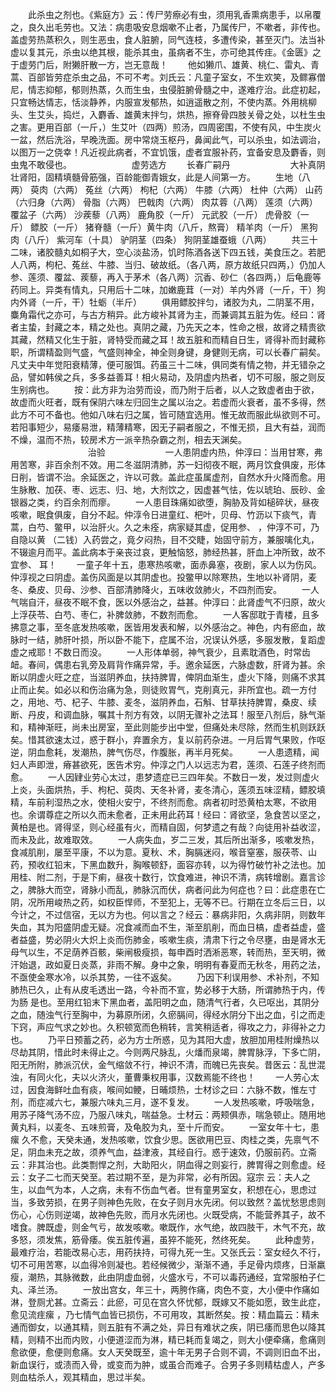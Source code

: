 <!-- { "loadSidebar": true } -->
　　此杀虫之剂也。《紫庭方》云：传尸劳瘵必有虫，须用乳香熏病患手，以帛覆之，良久出毛劳也。又法：病患吸安息烟嗽不止者，乃属传尸，不嗽者，非传也。盖虚劳热蒸积久，则生恶虫，食人脏腑，同气连枝，多遭传染，甚至灭门。法当补虚以复其元，杀虫以绝其根，能杀其虫，虽病者不生，亦可绝其传疰。《金匮》之于虚劳门后，附獭肝散一方，岂无意哉！
　　他如獭爪、雄黄、桃仁、雷丸、青蒿、百部皆劳症杀虫之品，不可不考。刘氏云：凡童子室女，不生欢笑，及鳏寡僧尼，情志抑郁，郁则热蒸，久而生虫，虫侵脏腑骨髓之中，遂难疗治。此症初起，只宜畅达情志，恬淡静养，内服宣发郁热，如逍遥散之剂，不使内蒸。外用桃柳头、生艾头，捣烂，入麝香、雄黄末拌匀，烘热，擦脊骨四肢关骨之处，以杜生虫之害。更用百部（一斤，）生艾叶（四两）煎汤，四周密围，不使有风，中生炭火一盆，然后洗浴，早晚洗面。房中常烧玉枢丹，鼻闻此气，可以杀虫，如法调治，以图万一之侥幸！凡近视此病者，不宜饥饿，虚者宜服补药，宜备安息及麝香，则虫鬼不敢侵也。
　　
　　
　　虚劳选方
　　长春广嗣丹
　　
　　
　　大补真阴壮肾阳，固精填髓骨筋强，百龄能御青娥女，此是人间第一方。
　　生地（八两） 萸肉（六两） 菟丝（六两） 枸杞（六两） 牛膝（六两） 杜仲（六两） 山药（六归身（六两） 骨脂（六两） 巴戟肉（六两） 肉苁蓉（八两） 莲须（六两） 覆盆子（六两） 沙蒺藜（八两） 鹿角胶（一斤） 元武胶（一斤） 虎骨胶（一斤） 鳔胶（一斤） 猪脊髓（一斤）黄牛肉（八斤，熬膏） 精羊肉（一斤） 黑狗肉（八斤） 紫河车（十具） 驴阴茎（四条） 狗阴茎雄蚕蛾（八两）
　　共三十二味，诸胶髓丸如桐子大，空心淡盐汤，饥时陈酒各送下四五钱，美食压之。若肥人八两，枸杞、菟丝、牛膝、当归、破故纸。（各八两，原方故纸只四两，）仍加人参、莲须、覆盆、蒺藜，再入于茅术（各八两）沉香、砂仁（各四两，）后龟鹿等药同上。异类有情丸，只用后十二味，加嫩鹿茸（一对）羊内外肾（一斤，干）狗内外肾（一斤，干）牡蛎（半斤）
　　俱用鳔胶拌匀，诸胶为丸，二阴茎不用，麋角霜代之亦可，与古方稍异。此方峻补其肾为主，而兼调其五脏为佐。经曰：肾者主蛰，封藏之本，精之处也。真阴之藏，乃先天之本，性命之根，故肾之精贵欲其藏，然精又化生于脏，肾特受而藏之耳！故五脏和而精自日生，肾得补而封藏称职，所谓精盈则气盛，气盛则神全，神全则身键，身健则无病，可以长春广嗣矣。凡丈夫中年觉阳衰精薄，便可服饵。药虽三十二味，俱同类有情之物，并无错杂之品，譬如韩侯之兵，多多益善耳！相火易动，及阴虚内热者，切不可服，服之则反生别病也。
　　按：此方非为治劳而设，而乃附于后者，以人之致虚者由于欲，故虚而火旺者，既有保阴六味左归回生之属以治之。若虚而火衰者，虽不多得，然此方不可不备也。他如八味右归之属，皆可随宜选用。惟无故而服此纵欲则不可。若阳事短少，易痿易泄，精薄精寒，因无子嗣者服之，不惟无损，且大有益，润而不燥，温而不热，较房术方一派辛热杂霸之剂，相去天渊矣。
　　
　　
　　
　　治验
　　
　　
　　一人患阴虚内热，仲淳曰：当用甘寒，弗用苦寒，非百余剂不效。用二冬滋阴清肺，苏一妇彻夜不眠，两月饮食俱废，形体日削，皆谓不治。余延医之，许以可救。盖此症虽属虚剂，自然水升火降而愈。用生脉散、加茯、枣、远志、归、地，大剂饮之，因虚甚气怯，佐以琥珀、辰砂、金银器之类，约百余剂而瘳。
　　一人患目珠痛如欲堕，胸胁及背如槌碎状，昼夜咳嗽，眠食俱废，自分不起。仲淳令日进童红、杷叶，贝母、竹沥以下痰气，青蒿，白芍、鳖甲，以治肝火。久之未痊，病家疑其虚，促用参、 ，仲淳不可，乃自隐以黄 （二钱）入药尝之，竟夕闷热，目不交睫，始固守前方，兼服噙化丸，不辍逾月而平。盖此病本于亲丧过哀，更触恼怒，肺经热甚，肝血上冲所致，故不宜参、 耳！
　　一童子年十五，患寒热咳嗽，面赤鼻塞，夜剧，家人以为伤风。仲淳视之曰阴虚。盖伤风面是以其阴虚也。投鳖甲以除寒热，生地以补肾阴，麦冬、桑皮、贝母、沙参、百部清肺降火，五味收敛肺火，不四剂而安。
　　一人气喘自汗，昼夜不眠不食，医以外感治之，益甚。仲淳曰：此肾虚气不归原，故火上浮茯苓、白芍、枣仁，补脾敛肺，不数剂而愈。
　　一人客邸耽于青楼，且多拂意之事，至冬底发热咳嗽，医皆用发表和解，以外感治之。神色，内有瘀血，故脉时一结，肺肝叶损，所以卧不能下，症属不治，况误认外感，多服发散，复蹈虚虚之戒耶！不数日而没。
　　一人形体单弱，神气衰少，且素耽酒色，时常齿衄。春间，偶患右乳旁及肩背作痛异常，手。邀余延医，六脉虚数，肝肾为甚。余断以阴虚火旺之症，当滋阴养血，扶持脾胃，俾阴血渐生，虚火下降，则痛不求其止而止矣。如必以和伤治痛为急，则徒败胃气，克削真元，非所宜也。疏一方付之，用地、芍、杞子、牛膝、麦冬，滋阴养血，石斛、甘草扶持脾胃，桑皮、续断、丹皮，和调血脉，嘱其十剂方有效，以阴无骤补之法耳！服至八剂后，脉气渐和，精神渐旺，尚未出房室，至此则能步出中堂，但痛处未尽除，然而生机则跃跃矣。惜其欲速太过，惑于群小，弃置余方，复以前药杂进。一月后胃气果败，作呕逆，阴血愈耗，发潮热，脾气伤尽，作腹胀，再半月死矣。
　　一人患遗精，闻妇人声即泄，瘠甚欲死，医告术穷。仲淳之门人以远志为君，莲须、石莲子终剂而愈。
　　一人因肄业劳心太过，患梦遗症已三四年矣。不数日一发，发过则虚火上炎，头面烘热，手、枸杞、萸肉、天冬补肾，麦冬清心，莲须五味涩精，鳔胶填精，车前利湿热之水，使相火安宁，不终剂而愈。病者初时恐黄柏太寒，不欲用也。余谓尊症之所以久而未愈者，正未用此药耳！经曰：肾欲坚，急食苦以坚之，黄柏是也。肾得坚，则心经虽有火，而精自固，何梦遗之有哉？向徒用补益收涩，而未及此，故难取效。
　　一人病失血，岁二三发，其后所出渐多，咳嗽发热，食减肌削，屡至平康，不以为意。夏秋、术，胸膈迷闷，喉音窒塞，服茯苓、山药，预收红铅末，下黑血数升，胸喉顿舒，面容亦转，以为得竹破竹补之法也。加用桂、附二剂，于是下痢，昼夜十数行，饮食难进，神识不清，病转增剧。嘉言诊之，脾脉大而空，肾脉小而乱，肺脉沉而伏，病者问此为何症也？曰：此症患在亡阴，况所用峻热之药，如权臣悍师，不至犯上，无等不已。行期在立冬后三日，以今计之，不过信宿，无以方为也。何以言之？经云：暴病非阳，久病非阴，则数年失血，其为阳盛阴虚无疑。况食减而血不生，渐至肌削，而血日槁，虚者益虚，盛者益盛，势必阴火大炽上炎而伤肺金，咳嗽生痰，清肃下行之令尽壅，由是肾水无母气以生，不足荫养百骸，柴闸极瘦损，每申酉时洒淅恶寒，转而热，至天明，微汗始退，政如夏日炎蒸，非雨不解。身中之象，明明有春夏而无秋冬，用药之法，不亟使金寒水冷，以杀其势，一往不返矣。
　　乃因下利误用参、术补剂，不知肺热已久，止有从皮毛透出一路，今补而不宣，势必移于大肠，所谓肺热于内，传为肠 是也。至用红铅末下黑血者，盖阳明之血，随清气行者，久已呕出，其阴分之血，随浊气行至胸中，为募原所闭，久瘀膈间，得经水阴分下出之血，引之而走下窍，声应气求之妙也。久积顿宽而色稍转，言笑稍适者，得攻之力，非得补之力也。
　　乃平日预蓄之药，必为方士所惑，见为其阳大虚，放胆加用桂附燥热以尽劫其阴，惜此时未得止之。今则两尺脉乱，火燔而泉竭，脾胃脉浮，下多亡阴，阳无所附，肺派沉伏，金气缩敛不行，神识不清，而魄已先丧矣。昔医云：乱世混浊，有同火化，夫以火济火，董曹秉权用事，汉数焉能不终也！
　　一人劳心太过，因食海鲜吐血有痰，喉间如鲠，日晡烦热，士材诊之曰：六脉不数，惟左寸剂，而症减六七，兼服六味丸三月，遂不复发。
　　一人发热咳嗽，呼吸喘急，用苏子降气汤不应，乃服八味丸，喘益急。士材云：两颊俱赤，喘急顿止。随用地黄丸料，以麦冬、五味煎膏，及龟胶为丸，至十斤而安。
　　一室女年十七，患瘰 久不愈，天癸未通，发热咳嗽，饮食少思。医欲用巴豆、肉桂之类，先禀气不足，阴血未充之故，须养气血，益津液，其经自行。惑于速效，仍服前药。立斋云：非其治也。此类剽悍之剂，大助阳火，阴血得之则妄行，脾胃得之则愈虚。经云：女子二七而天癸至。若过期不至，是为非常，必有所因。寇宗 云：夫人之生，以血气为本，人之病，未有不伤血气者。世有童男室女，积想在心，思虑过当，多致劳损，在男子则神色先败，在女子则月水先闭。何以致然？盖忧愁思虑则伤心，心伤则逆竭，故神色先败，而月水先闭也。火既受病，不能营养其子，故不嗜食。脾既虚，则金气亏，故发咳嗽。嗽既作，水气绝，故四肢干，木气不充，故多怒，须发焦，筋骨痿。俟五脏传遍，虽猝不能死，然终死矣。
　　此种虚劳，最难疗治，若能改易心志，用药扶持，可得九死一生。又张氏云：室女经久不行，切不可用苦寒，以血得冷则凝也。若经候微少，渐渐不通，手足骨内烦疼，日渐羸瘦，潮热，其脉微数，此由阴虚血弱，火盛水亏，不可以毒药通经，宜常服柏子仁丸、泽兰汤。
　　一放出宫女，年三十，两胯作痛，肉色不变，大小便中作痛如淋，登厕尤甚。立斋云：此瘀，可见在宫久怀忧郁，既嫁又不能如愿，致生此症，愈见流疰瘰 ，乃七情气血皆已损伤，不可用攻，其断然矣。按：精血篇云：精未通而御女，以通其精，则五脏有不满之处，异日有难状之疾，阴已痿而思色以降其精，则精不出而内败，小便道涩而为淋，精已耗而复竭之，则大小便牵痛，愈痛则愈欲便，愈便则愈痛。女人天癸既至，逾十年无男子合则不调，不调则旧血不出，新血误行，或渍而入骨，或变而为肿，或虽合而难子。合男子多则精枯虚人，产多则血枯杀人，观其精血，思过半矣。
